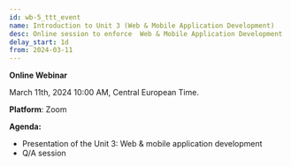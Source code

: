 ```yaml
---
id: wb-5_ttt_event
name: Introduction to Unit 3 (Web & Mobile Application Development)
desc: Online session to enforce  Web & Mobile Application Development
delay_start: 1d
from: 2024-03-11
---
```


**Online Webinar**

March 11th, 2024
10:00 AM, Central European Time.

**Platform**: Zoom

**Agenda:**
- Presentation of the Unit 3: Web & mobile application development
- Q/A session
